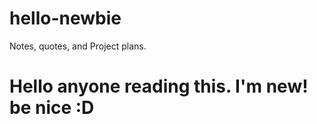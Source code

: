 # hello-newbie
Notes, quotes, and Project plans.
<h1> Hello anyone reading this. I'm new! be nice :D</h1>
